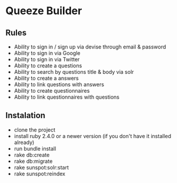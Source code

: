 # Queeze Builder


## Rules

* Ability to sign in / sign up via devise through email & password
* Ability to sign in via Google
* Ability to sign in via Twitter
* Ability to create a questions
* Ability to search by questions title & body via solr
* Ability to create a answers
* Ability to link questions with answers
* Ability to create questionnaires
* Ability to link questionnaires with questions


## Instalation

* clone the project
* install ruby 2.4.0 or a newer version (if you don't have it installed already)
* run bundle install
* rake db:create
* rake db:migrate
* rake sunspot:solr:start
* rake sunspot:reindex
